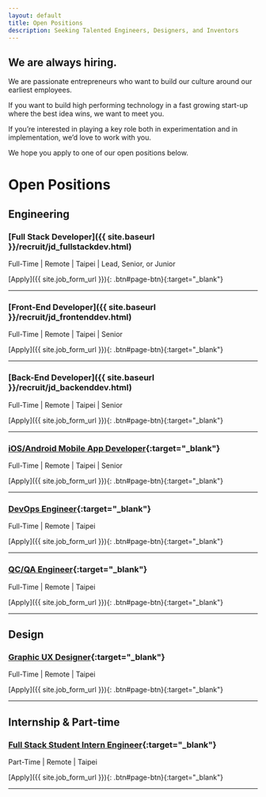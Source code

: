 ```yaml
---
layout: default
title: Open Positions
description: Seeking Talented Engineers, Designers, and Inventors
---
```


## We are always hiring.

We are passionate entrepreneurs who want to build our culture around our earliest employees.

If you want to build high performing technology in a fast growing start-up where the best idea wins, we want to meet you.

If you’re interested in playing a key role both in experimentation and in implementation, we’d love to work with you. 

We hope you apply to one of our open positions below.

# Open Positions

## Engineering

### [Full Stack Developer]({{ site.baseurl }}/recruit/jd_fullstackdev.html)
Full-Time | Remote | Taipei | Lead, Senior, or Junior

[Apply]({{ site.job_form_url }}){: .btn#page-btn}{:target="_blank"}

---

### [Front-End Developer]({{ site.baseurl }}/recruit/jd_frontenddev.html)
Full-Time | Remote | Taipei | Senior

[Apply]({{ site.job_form_url }}){: .btn#page-btn}{:target="_blank"}

---

### [Back-End Developer]({{ site.baseurl }}/recruit/jd_backenddev.html)
Full-Time | Remote | Taipei | Senior

[Apply]({{ site.job_form_url }}){: .btn#page-btn}{:target="_blank"}

---

### [iOS/Android Mobile App Developer](https://www.cakeresume.com/companies/avance-venture-lab/jobs/mobile-application-engineer-ios-android){:target="_blank"}
Full-Time | Remote | Taipei | Senior

[Apply]({{ site.job_form_url }}){: .btn#page-btn}{:target="_blank"}

---

### [DevOps Engineer](https://www.cakeresume.com/companies/avance-venture-lab/jobs/devops-sre-engineer-remote-work){:target="_blank"}
Full-Time | Remote | Taipei

[Apply]({{ site.job_form_url }}){: .btn#page-btn}{:target="_blank"}

---

### [QC/QA Engineer](https://www.cakeresume.com/companies/avance-venture-lab/jobs/qa-qc-engineer-remote-work){:target="_blank"}
Full-Time | Remote | Taipei

[Apply]({{ site.job_form_url }}){: .btn#page-btn}{:target="_blank"}

---

## Design

### [Graphic UX Designer](https://www.cakeresume.com/companies/avance-venture-lab/jobs/web-designer-8d25e8){:target="_blank"}
Full-Time | Remote | Taipei

[Apply]({{ site.job_form_url }}){: .btn#page-btn}{:target="_blank"}

---

## Internship & Part-time

### [Full Stack Student Intern Engineer](https://www.avancevl.com/students){:target="_blank"}
Part-Time | Remote | Taipei

[Apply]({{ site.job_form_url }}){: .btn#page-btn}{:target="_blank"}

---
